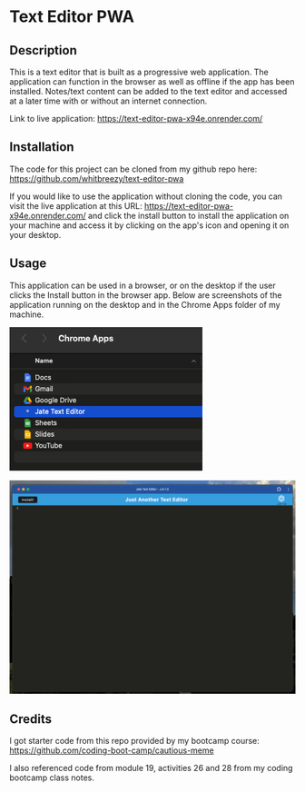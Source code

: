 # Text Editor PWA

## Description

This is a text editor that is built as a progressive web application. The application can function in the browser as well as offline if the app has been installed. Notes/text content can be added to the text editor and accessed at a later time with or without an internet connection. 

Link to live application: https://text-editor-pwa-x94e.onrender.com/

## Installation

The code for this project can be cloned from my github repo here: https://github.com/whitbreezy/text-editor-pwa

If you would like to use the application without cloning the code, you can visit the live application at this URL: https://text-editor-pwa-x94e.onrender.com/ and click the install button to install the application on your machine and access it by clicking on the app's icon and opening it on your desktop.

## Usage

This application can be used in a browser, or on the desktop if the user clicks the Install button in the browser app. Below are screenshots of the application running on the desktop and in the Chrome Apps folder of my machine. 


![app in chrome apps](assets/img/chromeapps.png)

![desktop app](assets/img/pwa.png)


## Credits

I got starter code from this repo provided by my bootcamp course: https://github.com/coding-boot-camp/cautious-meme

I also referenced code from module 19, activities 26 and 28 from my coding bootcamp class notes. 
